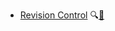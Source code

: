 * [Revision Control](./revisionControl/)
  <trigger for="pop:revisionControl-preview">:mag:</trigger>[:scroll:](revisionControl/print.html)

<popover id="pop:revisionControl-preview" title="Revision Control :mag:" placement="right">
  <div slot="content">
    <include src="preview.md" />
  </div>
</popover>
